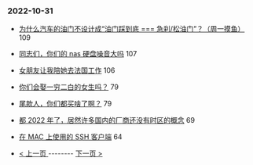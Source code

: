 ### 2022-10-31 
- [为什么汽车的油门不设计成“油门踩到底 === 急刹/松油门”？（周一摸鱼）](https://www.v2ex.com/t/891394) 109
- [同志们，你们的 nas 硬盘噪音大吗](https://www.v2ex.com/t/891332) 107
- [女朋友让我陪她去法国工作](https://www.v2ex.com/t/891341) 106
- [你们会娶一穷二白的女生吗？](https://www.v2ex.com/t/891399) 79
- [尾款人，你们都买啥了啊？](https://www.v2ex.com/t/891486) 79
- [都 2022 年了，居然许多国内的厂商还没有时区的概念](https://www.v2ex.com/t/891242) 69
- [在 MAC 上使用的 SSH 客户端](https://www.v2ex.com/t/891314) 64 

- [ < 上一页 ](https://github.com/able8/v2ex-hot-record/blob/master/2022-10-30.md) -------- [ 下一页 > ](https://github.com/able8/v2ex-hot-record/blob/master/2022-11-01.md)